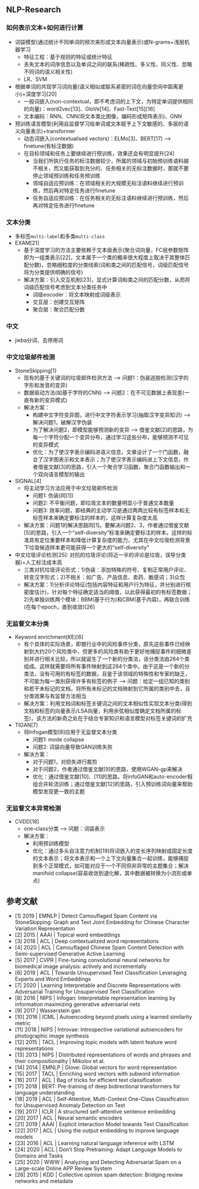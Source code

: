## NLP-Research
### 如何表示文本+如何进行计算
- 词袋模型(通过统计不同单词的频次来形成文本向量表示)或N-grams+浅层机器学习
  - 特征工程：基于规则的特征或统计特征
  - 丢失文本的词序信息以及单词之间的联系(稀疏性、多义性、同义性、忽略不同词的语义相关性)
  - LR、SVM
- 根据单词的共现学习词向量(语义相似或联系紧密的词在向量空间中距离更小)+深度学习[20]
  - 一般词嵌入(non-contextual，即不考虑词的上下文，为特定单词提供相同的向量)：word2vec[13]、GloVe[14]、Fast-Text[15][16]
  - 文本编码：RNN、CNN(将文本类比图像，编码形成矩阵表示)、GNN
- 预训练语言模型(利用自监督学习给单词或文本赋予上下文敏感的、多层的语义向量表示)+transformer
  - 动态词嵌入(contextualised vectors)：ELMo[3]、BERT[17] --> finetune(有标注数据)
  - 在目标领域和任务上要继续进行预训练，效果还会有明显提升[24]
    - 当我们所执行任务的标注数据较少，所属的领域与初始预训练语料越不相关，而又能获取到充分的、任务相关的无标注数据时，那就不要停止领域预训练和任务预训练
    - 领域自适应预训练：在领域相关的大规模无标注语料继续进行预训练，然后再对特定任务进行finetune
    - 任务自适应预训练：在任务相关的无标注语料继续进行预训练，然后再对特定任务进行finetune
  
### 文本分类
- 多标签`multi-label`和多类`multi-class`
- EXAM[21]
  - 基于深度学习的方法主要依赖于文本级表示(聚合词向量，FC层参数矩阵即为一组类表示[22]，文本属于一个类的概率很大程度上取决于其整体匹配分数)，忽略细粒度的分类线索(词和类之间的匹配信号，词级匹配信号将为分类提供明确的信号)
  - 解决方案：引入交互机制[23]，显式计算词和类之间的匹配分数，从而将词级匹配信号考虑到文本分类任务中
    - 词级eocoder：将文本映射成词级表示
    - 交互层：创建交互矩阵
    - 聚合层：聚合匹配分数

### 中文
- jieba分词、去停用词

### 中文垃圾邮件检测
- StoneSkipping[1]
  - 现有的基于关键词的垃圾邮件检测方法 --> 问题1：伪装逃脱检测(汉字的字形和发音的变异)
  - 数据驱动方法(如基于字符的CNN) --> 问题2：在不可见数据上表现差(一直有新的变异模式)
  - 解决方案：
    - 构建中文字符变异图，进行中文字符表示学习(抽取汉字变异知识) --> 解决问题1，破解汉字伪装
    - 为了解决问题2，即模型能够预测新的变异 --> 借鉴文献[2]的思路，为每一个字符分配一个变异分布，通过学习这些分布，能够预测不可见的变异模式
    - 优化：为了使汉字表示编码进语义信息，文章设计了一个门函数，融合了汉字图表示和文本表示；为了使汉字表示编码进上下文信息，作者借鉴文献[3]的思路，引入一个聚合学习函数，聚合门函数输出和一个双向语言模型的输出
- SIGNAL[4]
  - 将主动学习方法应用于中文垃圾邮件检测
    - 问题1: 伪装(同[1])
    - 问题2: 不平衡问题，即垃圾文本的数量明显小于普通文本数量
    - 问题3: 效率问题，即经典的主动学习是通过两两比较有标签样本和无标签样本来确定要标注的样本的，这样计算复杂度太高
  - 解决方案：问题1的解决思路同[1]。要解决问题2、3，作者通过借鉴文献[5]的思路，引入一个”self-diversity”标准来确定要标注的样本。这样的标准具有定位重要样本和降低计算复杂度的能力，尤其在中文垃圾检测背景下垃圾候选样本更可能获得一个更大的“self-diversity”
- 中文垃圾评论检测[25]: 对抗的垃圾评论(将近一半的评论是垃圾，误导分类器)+人工标注成本高
  - 三类对抗垃圾评论形式：1)伪装：添加特殊的符号、复制正常用户评论、转变汉字形式；2)不相关：如广告、产品信息、卖药、敏感词；3)众包
  - 解决方案：1)分析评论特征(包括内容特征和用户行为特征，并分别进行核密度估计)，针对每个特征确定适当的阈值，以此获得最初的有标签数据；2)先单独训练两个模块：BBM(基于行为)和CBM(基于内容)，再联合训练(在每个epoch，直到收敛)[26]
  
### 无监督文本分类
- Keyword enrichment(KE)[6]
  - 有个具体的实际场景，即银行业中的风险事件分类，原先这些事件已经映射到大约20个风险类中，但更多的风险类有助于更好地捕捉事件的细微差别并进行相关比较，所以就诞生了一个新的分类法，该分类法由264个类组成。这样就需要将所有事件映射到这264个类中。由于这是一个新的分类法，没有可用的有标签的数据，且鉴于该领域的特殊性和专家的缺乏，不可能为每一类别获得许多有标签的例子 --> 问题：给定一组已知的类别和若干未标记的文档，将所有未标记的文档映射到它所属的类别中去，且分类效果与有监督方法相当
  - 解决方案：利用文档词和标签关键词之间的文本相似性实现文本分类(得到文档和标签的向量表示/LSA向量，利用余弦相似度确定文档所属的标签)，该方法的新奇之处在于结合专家知识和语言模型对标签关键词的扩充
- TIGAN[7]
  - 将Infogan模型[8]应用于无监督文本分类
    - 问题1: mode collapse
    - 问题2: 词袋向量导致GAN训练失败
  - 解决方案：
    - 对于问题1，对损失进行裁剪
    - 对于问题2，作者通过借鉴文献[9]的思路，使用WGAN-gp来解决
    - 优化：通过借鉴文献[10]、[11]的思路，将infoGAN和auto-encoder相组合并轮流训练；通过借鉴文献[12]的思路，引入预训练词向量来帮助模型发现更一致的主题

### 无监督文本异常检测
- CVDD[18]
  - one-class分类 --> 问题：词袋表示
  - 解决方案：
    - 利用预训练模型
    - 优化：通过多头自注意力机制[19]将词嵌入的变长序列映射成固定长度的文本表示；将文本表示和一个上下文向量集合一起训练，能够捕捉到多个正常模式，如可能对应于一个不同但非异常的主题集合；解决manifold collapse(容易收敛到退化解，其中数据被转换为小流形或单点)


## 参考文献
- [1] 2019 | EMNLP | Detect Camouflaged Spam Content via StoneSkipping: Graph and Text Joint Embedding for Chinese Character Variation Representation
- [2] 2015 | AAAI | Topical word embeddings
- [3] 2018 | ACL | Deep contextualized word representations
- [4] 2020 | ACL | Camouflaged Chinese Spam Content Detection with Semi-supervised Generative Active Learning
- [5] 2017 | CVPR | Fine-tuning convolutional neural networks for biomedical image analysis: actively and incrementally
- [6] 2019 | ACL | Towards Unsupervised Text Classification Leveraging Experts and Word Embeddings
- [7] 2020 | Learning Interpretable and Discrete Representations with Adversarial Training for Unsupervised Text Classification
- [8] 2016 | NIPS | Infogan: Interpretable representation learning by information maximizing generative adversarial nets
- [9] 2017 | Wasserstein gan
- [10] 2016 | ICML | Autoencoding beyond pixels using a learned similarity metric
- [11] 2018 | NIPS | Introvae: Introspective variational autoencoders for photographic image synthesis
- [12] 2015 | TACL | Improving topic models with latent feature word representations
- [13] 2013 | NIPS | Distributed representations of words and phrases and their compositionality | Mikolov et al.
- [14] 2014 | EMNLP | Glove: Global vectors for word representation
- [15] 2017 | TACL | Enriching word vectors with subword information
- [16] 2017 | ACL | Bag of tricks for efficient text classification
- [17] 2018 | BERT: Pre-training of deep bidirectional transformers for language understanding
- [18] 2019 | ACL | Self-Attentive, Multi-Context One-Class Classification for Unsupervised Anomaly Detection on Text
- [19] 2017 | ICLR | A structured self-attentive sentence embedding
- [20] 2017 | ACL | Neural semantic encoders
- [21] 2019 | AAAI | Explicit Interaction Model towards Text Classification
- [22] 2017 | ACL | Using the output embedding to improve language models
- [23] 2016 | ACL | Learning natural language inference with LSTM
- [24] 2020 | ACL | Don’t Stop Pretraining: Adapt Language Models to Domains and Tasks
- [25] 2020 | WWW | Analyzing and Detecting Adversarial Spam on a Large-scale Online APP Review System
- [26] 2015 | KDD | Collective opinion spam detection: Bridging review networks and metadata 
